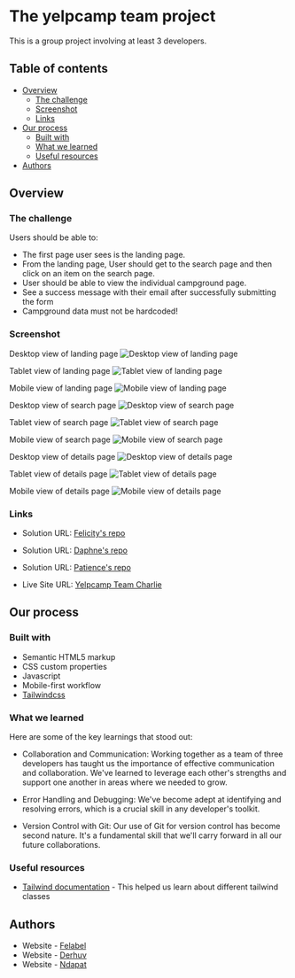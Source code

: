 
# The yelpcamp team project 

This is a group project involving at least 3 developers.


## Table of contents

- [Overview](#overview)
  - [The challenge](#the-challenge)
  - [Screenshot](#screenshot)
  - [Links](#links)
- [Our process](#our-process)
  - [Built with](#built-with)
  - [What we learned](#what-we-learned)
  - [Useful resources](#useful-resources)
- [Authors](#authors)



## Overview

### The challenge

Users should be able to:

- The first page user sees is the landing page. 
- From the landing page, User should get to the search page and then click on an item on the search page.
- User should be able to view the individual campground page.
- See a success message with their email after successfully submitting the form
- Campground data must not be hardcoded!

### Screenshot
Desktop view of landing page
![Desktop view of landing page](./design/127.0.0.1_5501_index.html-min.png)

Tablet view of landing page
![Tablet view of landing page](./design/yelpcamp-team-charlie.vercel.app_%20tablet-min.png)

Mobile view of landing page
![Mobile view of landing page](./design/yelpcamp-team-charlie.vercel.app_%20mobile-min.png)

Desktop view of search page
![Desktop view of search page](./design/127.0.0.1_5501_search.html-min.png)

Tablet view of search page
![Tablet view of search page](./design/127.0.0.1_5501_search.html_tablet-min.png)

Mobile view of search page
![Mobile view of search page](./design/127.0.0.1_5501_search.html_mobile-min.png)

Desktop view of details page
![Desktop view of details page](./design/127.0.0.1_5501_details.html_id=1-min.png)

Tablet view of details page
![Tablet view of details page](./design/127.0.0.1_5501_details.html_id=2_tablet-min.png)

Mobile view of details page
![Mobile view of details page](./design/127.0.0.1_5501_details.html_id=2_mobile-min.png)

### Links

- Solution URL: [Felicity's repo](https://github.com/felabel/yelpcamp_team_project)
- Solution URL: [Daphne's repo](https://github.com/derhuv/yelpcamp_team_project)
- Solution URL: [Patience's repo](https://github.com/Ndapat/yelpcamp_team_project)

- Live Site URL: [Yelpcamp Team Charlie](https://yelpcamp-team-charlie.vercel.app/)

## Our process

### Built with

- Semantic HTML5 markup
- CSS custom properties
- Javascript
- Mobile-first workflow
- [Tailwindcss](https://tailwindcss.com/)


### What we learned
 
 Here are some of the key learnings that stood out:

 - Collaboration and Communication: Working together as a team of three developers has taught us the importance of effective communication and collaboration. We've learned to leverage each other's strengths and support one another in areas where we needed to grow.

 - Error Handling and Debugging: We've become adept at identifying and resolving errors, which is a crucial skill in any developer's toolkit.

 - Version Control with Git: Our use of Git for version control has become second nature. It's a fundamental skill that we'll carry forward in all our future collaborations.


### Useful resources

- [Tailwind documentation](https://tailwindcss.com/docs/installation) - This helped us learn about different tailwind classes

## Authors

- Website - [Felabel](https://github.com/felabel)
- Website - [Derhuv](https://github.com/derhuv)
- Website - [Ndapat](https://github.com/Ndapat)






